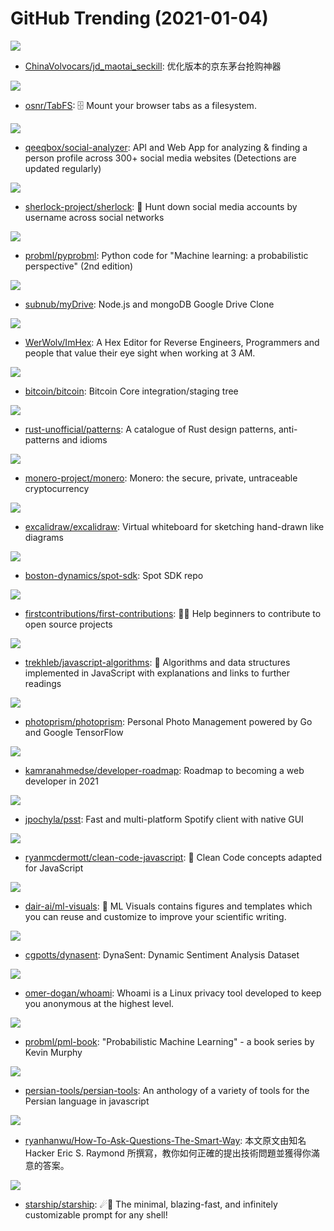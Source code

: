 # GitHub Trending (2021-01-04)

![](https://img.shields.io/badge/Python-New%201-green?style=flat-square&logo=appveyor)
- [ChinaVolvocars/jd_maotai_seckill](https://github.com/ChinaVolvocars/jd_maotai_seckill): 优化版本的京东茅台抢购神器

![](https://img.shields.io/badge/JavaScript-New%20529-green?style=flat-square&logo=appveyor)
- [osnr/TabFS](https://github.com/osnr/TabFS): 🗄 Mount your browser tabs as a filesystem.

![](https://img.shields.io/badge/JavaScript-New%20379-green?style=flat-square&logo=appveyor)
- [qeeqbox/social-analyzer](https://github.com/qeeqbox/social-analyzer): API and Web App for analyzing & finding a person profile across 300+ social media websites (Detections are updated regularly)

![](https://img.shields.io/badge/Python-New%20251-green?style=flat-square&logo=appveyor)
- [sherlock-project/sherlock](https://github.com/sherlock-project/sherlock): 🔎 Hunt down social media accounts by username across social networks

![](https://img.shields.io/badge/Jupyter%20Notebook-New%20148-green?style=flat-square&logo=appveyor)
- [probml/pyprobml](https://github.com/probml/pyprobml): Python code for "Machine learning: a probabilistic perspective" (2nd edition)

![](https://img.shields.io/badge/JavaScript-New%2030-green?style=flat-square&logo=appveyor)
- [subnub/myDrive](https://github.com/subnub/myDrive): Node.js and mongoDB Google Drive Clone

![](https://img.shields.io/badge/C%2B%2B-New%20130-green?style=flat-square&logo=appveyor)
- [WerWolv/ImHex](https://github.com/WerWolv/ImHex): A Hex Editor for Reverse Engineers, Programmers and people that value their eye sight when working at 3 AM.

![](https://img.shields.io/badge/C%2B%2B-New%2053-green?style=flat-square&logo=appveyor)
- [bitcoin/bitcoin](https://github.com/bitcoin/bitcoin): Bitcoin Core integration/staging tree

![](https://img.shields.io/badge/Shell-New%2091-green?style=flat-square&logo=appveyor)
- [rust-unofficial/patterns](https://github.com/rust-unofficial/patterns): A catalogue of Rust design patterns, anti-patterns and idioms

![](https://img.shields.io/badge/C%2B%2B-New%20173-green?style=flat-square&logo=appveyor)
- [monero-project/monero](https://github.com/monero-project/monero): Monero: the secure, private, untraceable cryptocurrency

![](https://img.shields.io/badge/TypeScript-New%20368-green?style=flat-square&logo=appveyor)
- [excalidraw/excalidraw](https://github.com/excalidraw/excalidraw): Virtual whiteboard for sketching hand-drawn like diagrams

![](https://img.shields.io/badge/Python-New%2043-green?style=flat-square&logo=appveyor)
- [boston-dynamics/spot-sdk](https://github.com/boston-dynamics/spot-sdk): Spot SDK repo

![](https://img.shields.io/badge/none-New%20410-green?style=flat-square&logo=appveyor)
- [firstcontributions/first-contributions](https://github.com/firstcontributions/first-contributions): 🚀✨ Help beginners to contribute to open source projects

![](https://img.shields.io/badge/JavaScript-New%20218-green?style=flat-square&logo=appveyor)
- [trekhleb/javascript-algorithms](https://github.com/trekhleb/javascript-algorithms): 📝 Algorithms and data structures implemented in JavaScript with explanations and links to further readings

![](https://img.shields.io/badge/Go-New%20498-green?style=flat-square&logo=appveyor)
- [photoprism/photoprism](https://github.com/photoprism/photoprism): Personal Photo Management powered by Go and Google TensorFlow

![](https://img.shields.io/badge/none-New%20243-green?style=flat-square&logo=appveyor)
- [kamranahmedse/developer-roadmap](https://github.com/kamranahmedse/developer-roadmap): Roadmap to becoming a web developer in 2021

![](https://img.shields.io/badge/Rust-New%2082-green?style=flat-square&logo=appveyor)
- [jpochyla/psst](https://github.com/jpochyla/psst): Fast and multi-platform Spotify client with native GUI

![](https://img.shields.io/badge/JavaScript-New%20408-green?style=flat-square&logo=appveyor)
- [ryanmcdermott/clean-code-javascript](https://github.com/ryanmcdermott/clean-code-javascript): 🛁 Clean Code concepts adapted for JavaScript

![](https://img.shields.io/badge/none-New%20284-green?style=flat-square&logo=appveyor)
- [dair-ai/ml-visuals](https://github.com/dair-ai/ml-visuals): 🎨 ML Visuals contains figures and templates which you can reuse and customize to improve your scientific writing.

![](https://img.shields.io/badge/Jupyter%20Notebook-New%2022-green?style=flat-square&logo=appveyor)
- [cgpotts/dynasent](https://github.com/cgpotts/dynasent): DynaSent: Dynamic Sentiment Analysis Dataset

![](https://img.shields.io/badge/Shell-New%2080-green?style=flat-square&logo=appveyor)
- [omer-dogan/whoami](https://github.com/omer-dogan/whoami): Whoami is a Linux privacy tool developed to keep you anonymous at the highest level.

![](https://img.shields.io/badge/HTML-New%20179-green?style=flat-square&logo=appveyor)
- [probml/pml-book](https://github.com/probml/pml-book): "Probabilistic Machine Learning" - a book series by Kevin Murphy

![](https://img.shields.io/badge/TypeScript-New%2035-green?style=flat-square&logo=appveyor)
- [persian-tools/persian-tools](https://github.com/persian-tools/persian-tools): An anthology of a variety of tools for the Persian language in javascript

![](https://img.shields.io/badge/JavaScript-New%20113-green?style=flat-square&logo=appveyor)
- [ryanhanwu/How-To-Ask-Questions-The-Smart-Way](https://github.com/ryanhanwu/How-To-Ask-Questions-The-Smart-Way): 本文原文由知名 Hacker Eric S. Raymond 所撰寫，教你如何正確的提出技術問題並獲得你滿意的答案。

![](https://img.shields.io/badge/Rust-New%20165-green?style=flat-square&logo=appveyor)
- [starship/starship](https://github.com/starship/starship): ☄🌌️ The minimal, blazing-fast, and infinitely customizable prompt for any shell!

